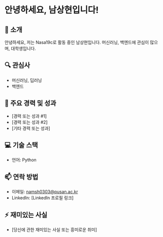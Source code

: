 # 안녕하세요, 남상현입니다!

## 👋 소개
안녕하세요, 저는 Nasa19c로 활동 중인 남상현입니다. 머신러닝, 백엔드에 관심이 많으며, 대학생입니다.

## 🔍 관심사
- 머신러닝, 딥러닝
- 백엔드

## 🌟 주요 경력 및 성과
- [경력 또는 성과 #1]
- [경력 또는 성과 #2]
- [기타 경력 또는 성과]

## 💻 기술 스택
- 언어: Python

## 📫 연락 방법
- 이메일: namsh0303@pusan.ac.kr
- LinkedIn: [LinkedIn 프로필 링크]

## ⚡ 재미있는 사실
- [당신에 관한 재미있는 사실 또는 흥미로운 취미]

